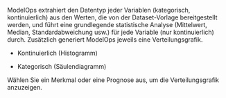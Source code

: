 ModelOps extrahiert den Datentyp jeder Variablen (kategorisch, kontinuierlich) aus den Werten, die von der Dataset-Vorlage bereitgestellt werden, und führt eine grundlegende statistische Analyse (Mittelwert, Median, Standardabweichung usw.) für jede Variable (nur kontinuierlich) durch. Zusätzlich generiert ModelOps jeweils eine Verteilungsgrafik.

-   Kontinuierlich (Histogramm)


-   Kategorisch (Säulendiagramm)


Wählen Sie ein Merkmal oder eine Prognose aus, um die Verteilungsgrafik anzuzeigen.


